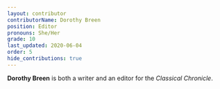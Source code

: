 ```yaml
---
layout: contributor
contributorName: Dorothy Breen
position: Editor
pronouns: She/Her
grade: 10
last_updated: 2020-06-04
order: 5
hide_contributions: true
---
```

**Dorothy Breen** is both a writer and an editor for the *Classical Chronicle*.
